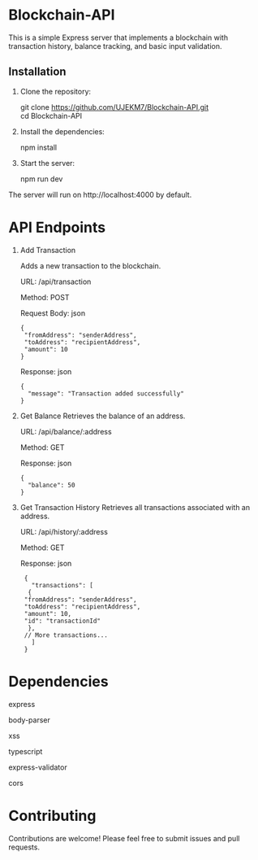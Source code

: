 # Blockchain-API

This is a simple Express server that implements a blockchain with transaction history, balance tracking, and basic input validation.

## Installation

1. Clone the repository:

   git clone https://github.com/UJEKM7/Blockchain-API.git   
   cd Blockchain-API
   
2. Install the dependencies:

   npm install
   
3. Start the server:

   npm run dev

 The server will run on http://localhost:4000 by default.

# API Endpoints
1. Add Transaction
   
   Adds a new transaction to the blockchain.
 
   URL: /api/transaction
   
   Method: POST
   
   Request Body: json

       {
        "fromAddress": "senderAddress",
        "toAddress": "recipientAddress",
        "amount": 10
       }

   Response: json

       {
         "message": "Transaction added successfully"
       }

3. Get Balance
   Retrieves the balance of an address.

   URL: /api/balance/:address
   
   Method: GET
   
   Response: json

       {
         "balance": 50
       }

3. Get Transaction History
   Retrieves all transactions associated with an address.

   URL: /api/history/:address
   
   Method: GET
   
   Response: json

        {
          "transactions": [
         {
        "fromAddress": "senderAddress",
        "toAddress": "recipientAddress",
        "amount": 10,
        "id": "transactionId"
         },
        // More transactions...
          ]
        }

# Dependencies

express

body-parser

xss 

typescript

express-validator

cors

# Contributing
Contributions are welcome! Please feel free to submit issues and pull requests.
